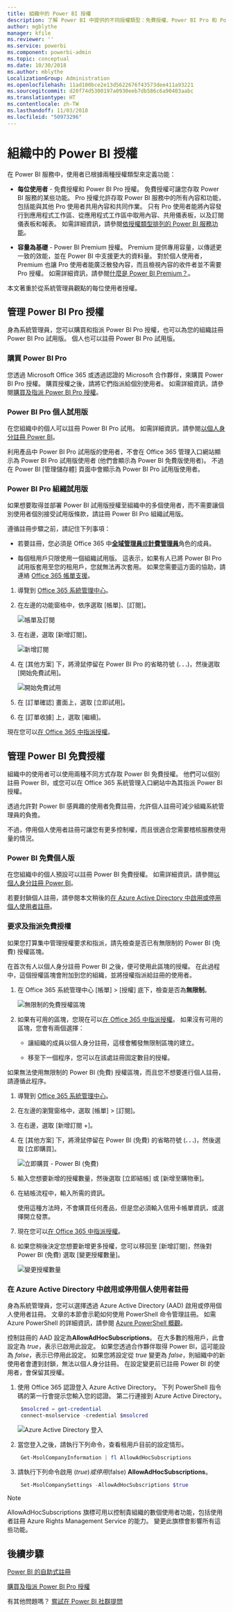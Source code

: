 ```yaml
---
title: 組織中的 Power BI 授權
description: 了解 Power BI 中提供的不同授權類型：免費授權、Power BI Pro 和 Power BI Premium。
author: mgblythe
manager: kfile
ms.reviewer: ''
ms.service: powerbi
ms.component: powerbi-admin
ms.topic: conceptual
ms.date: 10/30/2018
ms.author: mblythe
LocalizationGroup: Administration
ms.openlocfilehash: 11ad100bce2e13d5622676f43573dee411a93221
ms.sourcegitcommit: d20f74d5300197a0930eeb7db586c6a90403aabc
ms.translationtype: HT
ms.contentlocale: zh-TW
ms.lasthandoff: 11/03/2018
ms.locfileid: "50973296"
---
```

# <a name="power-bi-licensing-in-your-organization"></a>組織中的 Power BI 授權

在 Power BI 服務中，使用者已根據兩種授權類型來定義功能：

* **每位使用者** - 免費授權和 Power BI Pro 授權。 免費授權可讓您存取 Power BI 服務的某些功能。 Pro 授權允許存取 Power BI 服務中的所有內容和功能，包括能與其他 Pro 使用者共用內容和共同作業。 只有 Pro 使用者能將內容發行到應用程式工作區、從應用程式工作區中取用內容、共用儀表板，以及訂閱儀表板和報表。 如需詳細資訊，請參閱[依授權類型排列的 Power BI 服務功能](service-features-license-type.md)。

* **容量為基礎** - Power BI Premium 授權。 Premium 提供專用容量，以傳遞更一致的效能，並在 Power BI 中支援更大的資料量。 對於個人使用者，Premium 也讓 Pro 使用者能廣泛散發內容，而且檢視內容的收件者並不需要 Pro 授權。 如需詳細資訊，請參閱[什麼是 Power BI Premium？](service-premium.md)。

本文著重於從系統管理員觀點的每位使用者授權。

## <a name="manage-power-bi-pro-licenses"></a>管理 Power BI Pro 授權

身為系統管理員，您可以購買和指派 Power BI Pro 授權，也可以為您的組織註冊 Power BI Pro 試用版。 個人也可以註冊 Power BI Pro 試用版。

### <a name="purchasing-power-bi-pro"></a>購買 Power BI Pro

您透過 Microsoft Office 365 或透過認證的 Microsoft 合作夥伴，來購買 Power BI Pro 授權。 購買授權之後，請將它們指派給個別使用者。 如需詳細資訊，請參閱[購買及指派 Power BI Pro 授權](service-admin-purchasing-power-bi-pro.md)。

### <a name="power-bi-pro-trial-for-individuals"></a>Power BI Pro 個人試用版

在您組織中的個人可以註冊 Power BI Pro 試用。 如需詳細資訊，請參閱[以個人身分註冊 Power BI](service-self-service-signup-for-power-bi.md)。

利用產品中 Power BI Pro 試用版的使用者，不會在 Office 365 管理入口網站顯示為 Power BI Pro 試用版使用者 (他們會顯示為 Power BI 免費版使用者)。 不過在 Power BI [管理儲存體] 頁面中會顯示為 Power BI Pro 試用版使用者。

### <a name="power-bi-pro-trial-for-organizations"></a>Power BI Pro 組織試用版

如果想要取得並部署 Power BI 試用版授權至組織中的多個使用者，而不需要讓個別使用者個別接受試用版條款，請註冊 Power BI Pro 組織試用版。

遵循註冊步驟之前，請記住下列事項：

* 若要註冊，您必須是 Office 365 中[**全域管理員**或**計費管理員**](https://support.office.com/article/about-office-365-admin-roles-da585eea-f576-4f55-a1e0-87090b6aaa9d?ui=en-US&rs=en-US&ad=US)角色的成員。

* 每個租用戶只限使用一個組織試用版。 這表示，如果有人已將 Power BI Pro 試用版套用至您的租用戶，您就無法再次套用。 如果您需要這方面的協助，請連絡 [Office 365 帳單支援](https://support.office.microsoft.com/en-us/article/contact-support-for-business-products-admin-help-32a17ca7-6fa0-4870-8a8d-e25ba4ccfd4b?CorrelationId=552bbf37-214f-4202-80cb-b94240dcd671&ui=en-US&rs=en-US&ad=US)。

1. 導覽到 [Office 365 系統管理中心](https://portal.office.com/adminportal/home#/homepage)。

1. 在左邊的功能窗格中，依序選取 [帳單]、[訂閱]。

   ![帳單及訂閱](media/service-admin-licensing-organization/service-power-bi-pro-in-your-organization-05.png)

1. 在右邊，選取 [新增訂閱]。

   ![新增訂閱](media/service-admin-licensing-organization/service-power-bi-pro-in-your-organization-06.png)

1. 在 [其他方案] 下，將滑鼠停留在 Power BI Pro 的省略符號 (**. . .**)，然後選取 [開始免費試用]。

   ![開始免費試用](media/service-admin-licensing-organization/service-power-bi-pro-in-your-organization-07.png) 

1. 在 [訂單確認] 畫面上，選取 [立即試用]。

1. 在 [訂單收據] 上，選取 [繼續]。

現在您可以[在 Office 365 中指派授權](https://support.office.com/article/assign-licenses-to-users-in-office-365-for-business-997596b5-4173-4627-b915-36abac6786dc)。

## <a name="manage-power-bi-free-licenses"></a>管理 Power BI 免費授權

組織中的使用者可以使用兩種不同方式存取 Power BI 免費授權。 他們可以個別註冊 Power BI，或您可以在 Office 365 系統管理入口網站中為其指派 Power BI 授權。

透過允許對 Power BI 感興趣的使用者免費註冊，允許個人註冊可減少組織系統管理員的負擔。

不過，停用個人使用者註冊可讓您有更多控制權，而且很適合您需要稽核服務使用量的情況。

### <a name="power-bi-free-for-individuals"></a>Power BI 免費個人版

在您組織中的個人預設可以註冊 Power BI 免費授權。 如需詳細資訊，請參閱[以個人身分註冊 Power BI](service-self-service-signup-for-power-bi.md)。

若要封鎖個人註冊，請參閱本文稍後的[在 Azure Active Directory 中啟用或停用個人使用者註冊](service-admin-licensing-organization.md#enable-or-disable-individual-user-sign-up-in-azure-active-directory)。

### <a name="requesting-and-assigning-free-licenses"></a>要求及指派免費授權

如果您打算集中管理授權要求和指派，請先檢查是否已有無限制的 Power BI (免費) 授權區塊。

在首次有人以個人身分註冊 Power BI 之後，便可使用此區塊的授權。 在此過程中，這個授權區塊會附加到您的組織，並將授權指派給註冊的使用者。

1. 在 Office 365 系統管理中心 [帳單] > [授權] 底下，檢查是否為**無限制**。

    ![無限制的免費授權區塊](media/service-admin-licensing-organization/unlimited-licenses.png)

1. 如果有可用的區塊，您現在可以[在 Office 365 中指派授權](https://support.office.com/article/assign-licenses-to-users-in-office-365-for-business-997596b5-4173-4627-b915-36abac6786dc)。 如果沒有可用的區塊，您會有兩個選擇：

    * 讓組織的成員以個人身分註冊，這樣會觸發無限制區塊的建立。

    * 移至下一個程序，您可以在該處註冊固定數目的授權。

如果無法使用無限制的 Power BI (免費) 授權區塊，而且您不想要進行個人註冊，請遵循此程序。

1. 導覽到 [Office 365 系統管理中心](https://portal.office.com/admin/default.aspx)。

1. 在左邊的瀏覽窗格中，選取 [帳單] > [訂閱]。

1. 在右邊，選取 [新增訂閱 +]。

1. 在 [其他方案] 下，將滑鼠停留在 Power BI (免費) 的省略符號 (**. . .**)，然後選取 [立即購買]。

    ![立即購買 - Power BI (免費)](media/service-admin-licensing-organization/buy-powerbi-free.png)

1. 輸入您想要新增的授權數量，然後選取 [立即結帳] 或 [新增至購物車]。

1. 在結帳流程中，輸入所需的資訊。

    使用這種方法時，不會購買任何產品，但是您必須輸入信用卡帳單資訊，或選擇開立發票。

1. 現在您可以[在 Office 365 中指派授權](https://support.office.com/article/assign-licenses-to-users-in-office-365-for-business-997596b5-4173-4627-b915-36abac6786dc)。

1. 如果您稍後決定您想要新增更多授權，您可以移回至 [新增訂閱]，然後對 Power BI (免費) 選取 [變更授權數量]。

    ![變更授權數量](media/service-admin-licensing-organization/change-license-quantity.png)

### <a name="enable-or-disable-individual-user-sign-up-in-azure-active-directory"></a>在 Azure Active Directory 中啟用或停用個人使用者註冊

身為系統管理員，您可以選擇透過 Azure Active Directory (AAD) 啟用或停用個人使用者註冊。 文章的本節會示範如何使用 PowerShell 命令管理註冊。 如需 Azure PowerShell 的詳細資訊，請參閱 [Azure PowerShell 概觀](/powershell/azure/overview)。

控制註冊的 AAD 設定為**AllowAdHocSubscriptions**。 在大多數的租用戶，此會設定為 *true*，表示已啟用此設定。 如果您透過合作夥伴取得 Power BI，這可能設為 *false*，表示已停用此設定。 如果您將設定從 *true* 變更為 *false*，則組織中的新使用者會遭到封鎖，無法以個人身分註冊。 在設定變更前已註冊 Power BI 的使用者，會保留其授權。

1. 使用 Office 365 認證登入 Azure Active Directory。 下列 PowerShell 指令碼的第一行會提示您輸入您的認證。 第二行連接到 Azure Active Directory。

    ```powershell
     $msolcred = get-credential
     connect-msolservice -credential $msolcred
    ```

   ![Azure Active Directory 登入](media/service-admin-licensing-organization/aad-signin.png)

1. 當您登入之後，請執行下列命令，查看租用戶目前的設定情形。

    ```powershell
     Get-MsolCompanyInformation | fl AllowAdHocSubscriptions
    ```
1. 請執行下列命令啟用 ($true) 或停用 ($false) **AllowAdHocSubscriptions**。

    ```powershell
     Set-MsolCompanySettings -AllowAdHocSubscriptions $true
    ```

> [!NOTE]
> AllowAdHocSubscriptions 旗標可用以控制貴組織的數個使用者功能，包括使用者註冊 Azure Rights Management Service 的能力。 變更此旗標會影響所有這些功能。

## <a name="next-steps"></a>後續步驟

[Power BI 的自助式註冊](service-self-service-signup-for-power-bi.md)  

[購買及指派 Power BI Pro 授權](service-admin-purchasing-power-bi-pro.md)

有其他問題嗎？ [嘗試在 Power BI 社群提問](http://community.powerbi.com/)